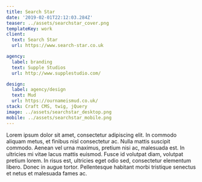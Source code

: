 ```yaml
---
title: Search Star
date: '2019-02-01T22:12:03.284Z'
teaser: ../assets/searchstar_cover.png
templateKey: work
client:
  text: Search Star
  url: https://www.search-star.co.uk

agency:
  label: branding
  text: Supple Studios
  url: http://www.supplestudio.com/

design:
  label: agency/design
  text: Mud
  url: https://ournameismud.co.uk/
stack: Craft CMS, twig, jQuery
image: ../assets/searchstar_desktop.png
mobile: ../assets/searchstar_mobile.png
---
```


Lorem ipsum dolor sit amet, consectetur adipiscing elit. In commodo aliquam metus, et finibus nisl consectetur ac. Nulla mattis suscipit commodo. Aenean vel urna maximus, pretium nisi ac, malesuada est. In ultricies mi vitae lacus mattis euismod. Fusce id volutpat diam, volutpat pretium lorem. In risus est, ultricies eget odio sed, consectetur elementum libero. Donec in augue tortor. Pellentesque habitant morbi tristique senectus et netus et malesuada fames ac.
